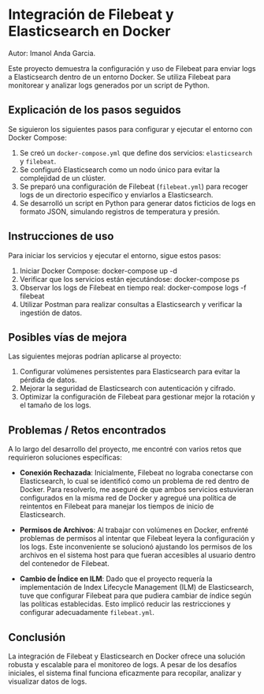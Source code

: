 # Integración de Filebeat y Elasticsearch en Docker

Autor: Imanol Anda Garcia.

Este proyecto demuestra la configuración y uso de Filebeat para enviar logs a Elasticsearch dentro de un entorno Docker. Se utiliza Filebeat para monitorear y analizar logs generados por un script de Python.

## Explicación de los pasos seguidos

Se siguieron los siguientes pasos para configurar y ejecutar el entorno con Docker Compose:

1. Se creó un `docker-compose.yml` que define dos servicios: `elasticsearch` y `filebeat`.
2. Se configuró Elasticsearch como un nodo único para evitar la complejidad de un clúster.
3. Se preparó una configuración de Filebeat (`filebeat.yml`) para recoger logs de un directorio específico y enviarlos a Elasticsearch.
4. Se desarrolló un script en Python para generar datos ficticios de logs en formato JSON, simulando registros de temperatura y presión.

## Instrucciones de uso

Para iniciar los servicios y ejecutar el entorno, sigue estos pasos:

1. Iniciar Docker Compose:
   docker-compose up -d
2. Verificar que los servicios están ejecutándose:
   docker-compose ps
3. Observar los logs de Filebeat en tiempo real:
   docker-compose logs -f filebeat
4. Utilizar Postman para realizar consultas a Elasticsearch y verificar la ingestión de datos.

## Posibles vías de mejora

Las siguientes mejoras podrían aplicarse al proyecto:

1. Configurar volúmenes persistentes para Elasticsearch para evitar la pérdida de datos.
2. Mejorar la seguridad de Elasticsearch con autenticación y cifrado.
3. Optimizar la configuración de Filebeat para gestionar mejor la rotación y el tamaño de los logs.

## Problemas / Retos encontrados

A lo largo del desarrollo del proyecto, me encontré con varios retos que requirieron soluciones específicas:

- **Conexión Rechazada**: Inicialmente, Filebeat no lograba conectarse con Elasticsearch, lo cual se identificó como un problema de red dentro de Docker. Para resolverlo, me aseguré de que ambos servicios estuvieran configurados en la misma red de Docker y agregué una política de reintentos en Filebeat para manejar los tiempos de inicio de Elasticsearch.

- **Permisos de Archivos**: Al trabajar con volúmenes en Docker, enfrenté problemas de permisos al intentar que Filebeat leyera la configuración y los logs. Este inconveniente se solucionó ajustando los permisos de los archivos en el sistema host para que fueran accesibles al usuario dentro del contenedor de Filebeat.

- **Cambio de Índice en ILM**: Dado que el proyecto requería la implementación de Index Lifecycle Management (ILM) de Elasticsearch, tuve que configurar Filebeat para que pudiera cambiar de índice según las políticas establecidas. Esto implicó reducir las restricciones y configurar adecuadamente `filebeat.yml`.

## Conclusión
La integración de Filebeat y Elasticsearch en Docker ofrece una solución robusta y escalable para el monitoreo de logs. A pesar de los desafíos iniciales, el sistema final funciona eficazmente para recopilar, analizar y visualizar datos de logs.